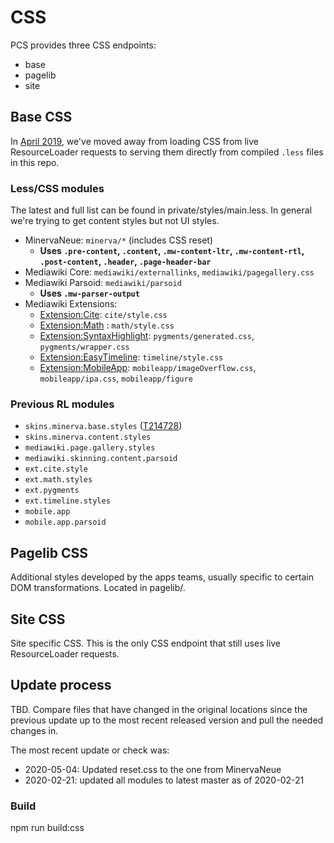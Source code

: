 # CSS

PCS provides three CSS endpoints:
* base
* pagelib
* site

## Base CSS
In [April 2019](https://gerrit.wikimedia.org/r/c/mediawiki/services/mobileapps/+/500962/4), we've
 moved away from loading CSS from live ResourceLoader requests to serving them directly from 
 compiled `.less` files in this repo.

### Less/CSS modules

The latest and full list can be found in private/styles/main.less.
In general we're trying to get content styles but not UI styles.

* MinervaNeue: `minerva/*` (includes CSS reset)
  * **Uses `.pre-content`, `.content`, `.mw-content-ltr`, `.mw-content-rtl`, `.post-content`, 
  `.header`, `.page-header-bar`**
* Mediawiki Core: `mediawiki/externallinks`, `mediawiki/pagegallery.css`
* Mediawiki Parsoid: `mediawiki/parsoid`
  * **Uses `.mw-parser-output`** 
* Mediawiki Extensions:
  * [Extension:Cite](https://www.mediawiki.org/wiki/Extension:Cite): `cite/style.css`
  * [Extension:Math](https://www.mediawiki.org/wiki/Extension:Math) : `math/style.css`
  * [Extension:SyntaxHighlight](https://www.mediawiki.org/wiki/Extension:SyntaxHighlight): 
  `pygments/generated.css`, `pygments/wrapper.css`
  * [Extension:EasyTimeline](https://www.mediawiki.org/wiki/Extension:EasyTimeline): 
`timeline/style.css`
  * [Extension:MobileApp](https://www.mediawiki.org/wiki/Extension:MobileApp): `mobileapp/imageOverflow.css`, `mobileapp/ipa.css`, `mobileapp/figure`

### Previous RL modules
* `skins.minerva.base.styles` ([T214728](https://phabricator.wikimedia.org/T214728))
* `skins.minerva.content.styles`
* `mediawiki.page.gallery.styles`
* `mediawiki.skinning.content.parsoid`
* `ext.cite.style`
* `ext.math.styles`
* `ext.pygments`
* `ext.timeline.styles`
* `mobile.app`
* `mobile.app.parsoid`

## Pagelib CSS
Additional styles developed by the apps teams, usually specific to certain DOM transformations. Located in pagelib/.

## Site CSS
Site specific CSS. This is the only CSS endpoint that still uses live ResourceLoader requests.

## Update process

TBD. Compare files that have changed in the original locations since the previous update up to
the most recent released version and pull the needed changes in.

The most recent update or check was:
* 2020-05-04: Updated reset.css to the one from MinervaNeue
* 2020-02-21: updated all modules to latest master as of 2020-02-21

### Build
npm run build:css